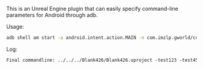 This is an Unreal Engine plugin that can easily specify command-line parameters for Android through adb.

Usage:

```bash
adb shell am start -a android.intent.action.MAIN -n com.imzlp.gworld/com.epicgames.ue4.GameActivity --es cmdline -test123/-test456/-test789
```

Log:

```txt
Final commandline: ../../../Blank426/Blank426.uproject -test123 -test456 -test789
```


